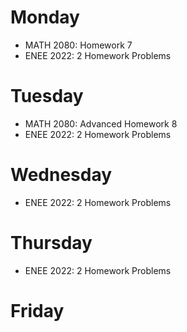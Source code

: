 # Monday
  - MATH 2080: Homework 7
  - ENEE 2022: 2 Homework Problems
# Tuesday
  - MATH 2080: Advanced Homework 8
  - ENEE 2022: 2 Homework Problems
# Wednesday
  - ENEE 2022: 2 Homework Problems
# Thursday
  - ENEE 2022: 2 Homework Problems
# Friday
